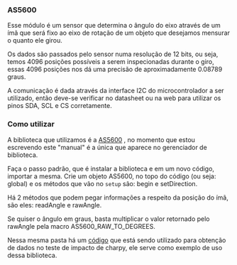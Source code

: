 ### AS5600

Esse módulo é um sensor que determina o ângulo do eixo através de um ímã
que será fixo ao eixo de rotação de um objeto que desejamos mensurar o
quanto ele girou.

Os dados são passados pelo sensor numa resolução de 12 bits, ou seja,
temos 4096 posições possíveis a serem inspecionadas durante o giro,
essas 4096 posições nos dá uma precisão de aproximadamente 0.08789 graus.

A comunicação é dada através da interface I2C do microcontrolador a ser
utilizado, então deve-se verificar no datasheet ou na web para utilizar os
pinos SDA, SCL e CS corretamente.

### Como utilizar

A biblioteca que utilizamos é a [AS5600](https://github.com/RobTillaart/AS5600)
, no momento que estou escrevendo este "manual" é a única que aparece no
gerenciador de biblioteca.

Faça o passo padrão, que é instalar a biblioteca e em um novo código, importar
a mesma. Crie um objeto AS5600, no topo do código (ou seja: global) e os
métodos que vão no `setup` são: begin e setDirection.

Há 2 métodos que podem pegar informações a respeito da posição do ímã, são
eles: readAngle e rawAngle.

Se quiser o ângulo em graus, basta multiplicar o valor retornado pelo
rawAngle pela macro AS5600_RAW_TO_DEGREES.

Nessa mesma pasta há um [código]() que está sendo utilizado para obtenção
de dados no teste de impacto de charpy, ele serve como exemplo de uso
dessa biblioteca.
